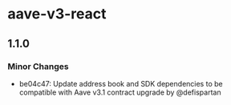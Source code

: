 # aave-v3-react

## 1.1.0

### Minor Changes

- be04c47: Update address book and SDK dependencies to be compatible with Aave v3.1 contract upgrade by @defispartan
